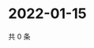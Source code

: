 # 2022-01-15

共 0 条

<!-- BEGIN WEIBO -->
<!-- 最后更新时间 Sat Jan 15 2022 13:15:15 GMT+0800 (China Standard Time) -->

<!-- END WEIBO -->
